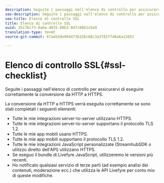 ```yaml
---
description: Seguite i passaggi nell'elenco di controllo per assicurarvi di eseguire correttamente la conversione da HTTP a HTTPS.
seo-description: Seguite i passaggi nell'elenco di controllo per assicurarvi di eseguire correttamente la conversione da HTTP a HTTPS.
seo-title: Elenco di controllo SSL
title: Elenco di controllo SSL
uuid: 2b176c73-8a6a-4835-88b3-047c6661cba9
translation-type: tm+mt
source-git-commit: 67aeb3de964473b326c88c3a3f81ff48a6a12652

---
```



# Elenco di controllo SSL{#ssl-checklist}

Seguite i passaggi nell'elenco di controllo per assicurarvi di eseguire correttamente la conversione da HTTP a HTTPS.

La conversione da HTTP a HTTPS verrà eseguita correttamente se sono stati completati i seguenti elementi:

* Tutte le mie integrazioni server-to-server utilizzano HTTPS.
* Tutte le mie integrazioni server-to-server supportano il protocollo TLS 1.2.
* Tutte le mie app mobili usano HTTPS.
* Tutte le mie app mobili supportano il protocollo TLS 1.2.
* Tutte le mie integrazioni JavaScript personalizzate (StreamhubSDK o utilizzo diretto dell'API) utilizzano HTTPS.
* Se eseguo il bundle di Livefyre JavaScript, utilizzeremo le versioni più recenti.
* Ho notificato qualsiasi servizio di terze parti (ad esempio analisi dei contenuti, moderazione ecc.) che utilizza le API Livefyre per conto mio di queste modifiche.

